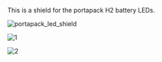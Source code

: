 This is a shield for the portapack H2 battery LEDs.

![portapack_led_shield](https://user-images.githubusercontent.com/116460179/203974338-6573fe45-1676-411b-9140-d0b81cde91ce.png)

![1](https://user-images.githubusercontent.com/116460179/203974983-1d79ebb6-db0c-419d-8f45-8feebe32d95f.png)

![2](https://user-images.githubusercontent.com/116460179/203974999-98a5b0af-ddde-4dbb-a825-3053e5bd36de.png)
